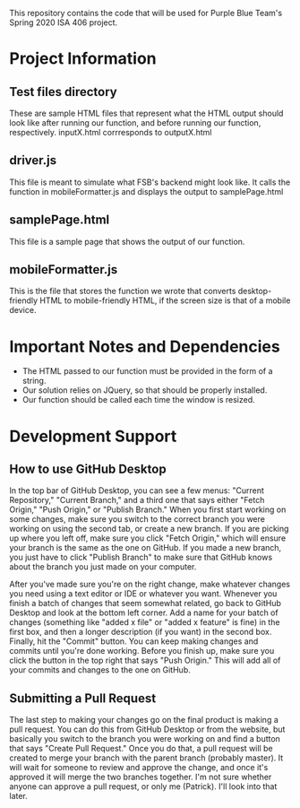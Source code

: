 This repository contains the code that will be used for Purple Blue Team's Spring 2020 ISA 406 project.

# Project Information

## Test files directory
These are sample HTML files that represent what the HTML output should look like after running our function, and before running our function, respectively. inputX.html corrresponds to outputX.html

## driver.js
This file is meant to simulate what FSB's backend might look like. It calls the function in mobileFormatter.js and displays the output to samplePage.html

## samplePage.html
This file is a sample page that shows the output of our function.

## mobileFormatter.js
This is the file that stores the function we wrote that converts desktop-friendly HTML to mobile-friendly HTML, if the screen size is that of a mobile device.

# Important Notes and Dependencies
* The HTML passed to our function must be provided in the form of a string.
* Our solution relies on JQuery, so that should be properly installed.
* Our function should be called each time the window is resized. 


# Development Support

## How to use GitHub Desktop
In the top bar of GitHub Desktop, you can see a few menus: "Current Repository," "Current Branch," and a third one that says either "Fetch Origin," "Push Origin," or "Publish Branch." When you first start working on some changes, make sure you switch to the correct branch you were working on using the second tab, or create a new branch. If you are picking up where you left off, make sure you click "Fetch Origin," which will ensure your branch is the same as the one on GitHub. If you made a new branch, you just have to click "Publish Branch" to make sure that GitHub knows about the branch you just made on your computer.

After you've made sure you're on the right change, make whatever changes you need using a text editor or IDE or whatever you want. Whenever you finish a batch of changes that seem somewhat related, go back to GitHub Desktop and look at the bottom left corner. Add a name for your batch of changes (something like "added x file" or "added x feature" is fine) in the first box, and then a longer description (if you want) in the second box. Finally, hit the "Commit" button. You can keep making changes and commits until you're done working. Before you finish up, make sure you click the button in the top right that says "Push Origin." This will add all of your commits and changes to the one on GitHub.

## Submitting a Pull Request
The last step to making your changes go on the final product is making a pull request. You can do this from GitHub Desktop or from the website, but basically you switch to the branch you were working on and find a button that says "Create Pull Request." Once you do that, a pull request will be created to merge your branch with the parent branch (probably master). It will wait for someone to review and approve the change, and once it's approved it will merge the two branches together. I'm not sure whether anyone can approve a pull request, or only me (Patrick). I'll look into that later.